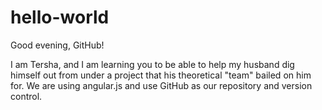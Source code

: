 # hello-world

Good evening, GitHub!

I am Tersha, and I am learning you to be able to help my husband dig himself out from under a project that his theoretical "team" bailed on him for.  We are using angular.js and use GitHub as our repository and version control.
